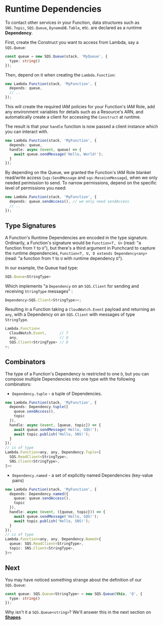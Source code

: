 # Runtime Dependencies

To contact other services in your Function, data structures such as `SNS.Topic`, `SQS.Queue`, `DynamoDB.Table`, etc. are declared as a runtime **Dependency**.

First, create the Construct you want to access from Lambda, say a `SQS.Queue`:
```ts
const queue = new SQS.Queue(stack, 'MyQueue', {
  type: string()
});
```

Then, depend on it when creating the `Lambda.Function`: 

```ts
new Lambda.Function(stack, 'MyFunction', {
  depends: queue,
  // ..
});
```

This will create the required IAM policies for your Function's IAM Role, add any environment variables for details such as a Resource's ARN, and automatically create a client for accessing the `Construct` at runtime.

The result is that your `handle` function is now passed a client instance which you can interact with.

```ts
new Lambda.Function(stack, 'MyFunction', {
  depends: queue,
  handle: async (event, queue) => {
    await queue.sendMessage('Hello, World!');
  }
});
```

By depending on the Queue, we granted the Function's IAM Role blanket read/write access (`sqs:SendMessage` and `sqs:ReceiveMessage`), when we only needed permission to send. To narrow permissions, depend on the specific level of permissions you need:

```ts
new Lambda.Function(stack, 'MyFunction', {
  depends: queue.sendAccess(), // we only need sendAccess
  // ..
});
```

## Type Signatures

A Function's Runtime Dependencies are encoded in the type signature. Ordinarily, a Function's signature would be `Function<T, U>` (read: "a function from `T` to `U`"), but there's a third argument in Punchcard to capture the runtime dependencies, `Function<T, U, D extends Dependency<any>` (read: "a function from `T` to `U` with runtime dependency `D`").

In our example, the Queue had type:
```ts
SQS.Queue<StringType>
```

Which implements "a `Dependency` on an `SQS.Client` for sending and receiving `StringType` messages" :
```ts
Dependency<SQS.Client<StringType>>;
```

Resulting in a Function taking a `CloudWatch.Event` payload and returning an `any`, with a Dependency on an `SQS.Client` with messages of type `StringType`.

```ts
Lambda.Function<
  CloudWatch.Event,      // T
  any,                   // U
  SQS.Client<StringType> // D
>;
```

## Combinators

The type of a Function's Dependency is restricted to one `D`, but you can compose multiple Dependencies into one type with the following combinators:
* `Dependency.tuple` - a tuple of Dependencies.
```ts
new Lambda.Function(stack, 'MyFunction', {
  depends: Dependency.tuple([
    queue.sendAccess(),
    topic
  ]),
  handle: async (event, [queue, topic]) => {
    await queue.sendMessage('Hello, SQS!');
    await topic.publish('Hello, SNS!');
  }
});
// is of type
Lambda.Function<any, any, Dependency.Tuple<[
  SQS.ReadClient<StringType>,
  SNS.Client<StringType>,
]>>
```
* `Dependency.named` - a set of explicitly named Dependencies (key-value pairs)
```ts
new Lambda.Function(stack, 'MyFunction', {
  depends: Dependency.named({
    queue: queue.sendAccess(),
    topic
  }),
  handle: async (event, ({queue, topic})) => {
    await queue.sendMessage('Hello, SQS!');
    await topic.publish('Hello, SNS!');
  }
});
// is of type
Lambda.Function<any, any, Dependency.Named<{
  queue: SQS.ReadClient<StringType>,
  topic: SNS.Client<StringType>,
}>>
```

## Next

You may have noticed something strange about the definition of our `SQS.Queue`:
```ts
const queue: SQS.Queue<StringType> = new SQS.Queue(this, 'Q', {
  type: string()
});
```

Why isn't it a `SQS.Queue<string>`? We'll answer this in the next section on [**Shapes**](4-shapes.md).
